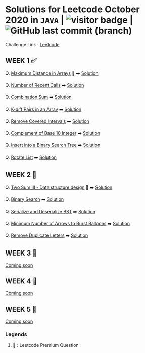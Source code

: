 # Solutions for Leetcode October 2020 in `JAVA`  | <img src="https://visitor-badge.laobi.icu/badge?page_id=abhisheksurve45.leetcode-oct-2020" alt="visitor badge"/> | ![GitHub last commit (branch)](https://img.shields.io/github/last-commit/abhisheksurve45/leetcode-oct-2020/master)

Challenge Link : [Leetcode](https://leetcode.com/explore/featured/card/october-leetcoding-challenge/)

## WEEK 1 ✅

Q. [Maximum Distance in Arrays](https://leetcode.com/explore/featured/card/october-leetcoding-challenge/559/week-1-october-1st-october-7th/3479/) 🔏 ➡️ [Solution](https://github.com/abhisheksurve45/leetcode-oct-2020/blob/master/WEEK1/MaximumDistanceinArrays.java)

Q. [Number of Recent Calls](https://leetcode.com/explore/featured/card/october-leetcoding-challenge/559/week-1-october-1st-october-7th/3480/) ➡️ [Solution](https://github.com/abhisheksurve45/leetcode-oct-2020/blob/master/WEEK1/NumberofRecentCalls.java)

Q. [Combination Sum](https://leetcode.com/explore/featured/card/october-leetcoding-challenge/559/week-1-october-1st-october-7th/3481/) ➡️ [Solution](https://github.com/abhisheksurve45/leetcode-oct-2020/blob/master/WEEK1/CombinationSum.java)

Q. [K-diff Pairs in an Array](https://leetcode.com/explore/featured/card/october-leetcoding-challenge/559/week-1-october-1st-october-7th/3482/) ➡️ [Solution](https://github.com/abhisheksurve45/leetcode-oct-2020/blob/master/WEEK1/KdiffPairsinArray.java)

Q. [Remove Covered Intervals](https://leetcode.com/explore/featured/card/october-leetcoding-challenge/559/week-1-october-1st-october-7th/3483/) ➡️ [Solution](https://github.com/abhisheksurve45/leetcode-oct-2020/blob/master/WEEK1/RemoveCoveredIntervals.java)

Q. [Complement of Base 10 Integer](https://leetcode.com/explore/featured/card/october-leetcoding-challenge/559/week-1-october-1st-october-7th/3484/) ➡️ [Solution](https://github.com/abhisheksurve45/leetcode-oct-2020/blob/master/WEEK1/ComplementofBase10Integer.java)

Q. [Insert into a Binary Search Tree](https://leetcode.com/explore/featured/card/october-leetcoding-challenge/559/week-1-october-1st-october-7th/3485/) ➡️ [Solution](https://github.com/abhisheksurve45/leetcode-oct-2020/blob/master/WEEK1/InsertinBST.java)

Q. [Rotate List](https://leetcode.com/explore/featured/card/october-leetcoding-challenge/559/week-1-october-1st-october-7th/3486/) ➡️ [Solution](https://github.com/abhisheksurve45/leetcode-oct-2020/blob/master/WEEK1/RotateList.java)

## WEEK 2 🚧

Q. [Two Sum III - Data structure design](https://leetcode.com/explore/featured/card/october-leetcoding-challenge/560/week-2-october-8th-october-14th/3487/) 🔏 ➡️ [Solution](https://github.com/abhisheksurve45/leetcode-oct-2020/blob/master/WEEK2/TwoSumIII.java)

Q. [Binary Search](https://leetcode.com/explore/featured/card/october-leetcoding-challenge/560/week-2-october-8th-october-14th/3488/) ➡️ [Solution](https://github.com/abhisheksurve45/leetcode-oct-2020/blob/master/WEEK2/BinarySearch.java)

Q. [Serialize and Deserialize BST](https://leetcode.com/explore/featured/card/october-leetcoding-challenge/560/week-2-october-8th-october-14th/3489/) ➡️ [Solution](https://github.com/abhisheksurve45/leetcode-oct-2020/blob/master/WEEK2/SerializeandDeserializeBST.java)

Q. [Minimum Number of Arrows to Burst Balloons](https://leetcode.com/explore/featured/card/october-leetcoding-challenge/560/week-2-october-8th-october-14th/3490/) ➡️ [Solution](https://github.com/abhisheksurve45/leetcode-oct-2020/blob/master/WEEK2/MinNumberofArrowstoBurstBalloons.java)

Q. [Remove Duplicate Letters](https://leetcode.com/explore/featured/card/october-leetcoding-challenge/560/week-2-october-8th-october-14th/3491/) ➡️ [Solution](https://github.com/abhisheksurve45/leetcode-oct-2020/blob/master/WEEK2/RemoveDuplicateLetters.java)

## WEEK 3 🚧

[Coming soon](https://leetcode.com/explore/featured/card/october-leetcoding-challenge/)

## WEEK 4 🚧

[Coming soon](https://leetcode.com/explore/featured/card/october-leetcoding-challenge/)

## WEEK 5 🚧

[Coming soon](https://leetcode.com/explore/featured/card/october-leetcoding-challenge/)

### Legends 

1. 🔏 : Leetcode Premium Question
